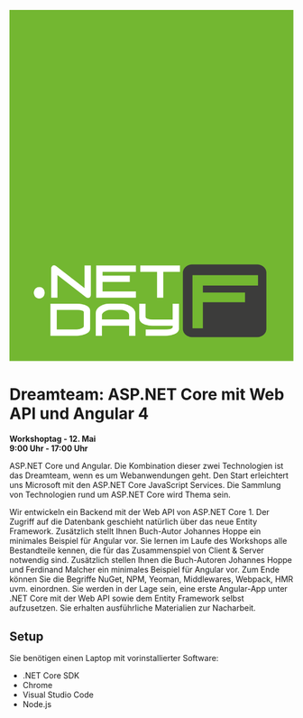 ![](ddf-logo.svg)
# Dreamteam: ASP.NET Core mit Web API und Angular 4

__Workshoptag - 12. Mai__  
__9:00 Uhr - 17:00 Uhr__  

ASP.NET Core und Angular. Die Kombination dieser zwei Technologien ist das Dreamteam, wenn es um Webanwendungen geht. Den Start erleichtert uns Microsoft mit den ASP.NET Core JavaScript Services. Die Sammlung von Technologien rund um ASP.NET Core wird Thema sein.

Wir entwickeln ein Backend mit der Web API von ASP.NET Core 1. Der Zugriff auf die Datenbank geschieht natürlich über das neue Entity Framework. Zusätzlich stellt Ihnen Buch-Autor Johannes Hoppe ein minimales Beispiel für Angular vor. Sie lernen im Laufe des Workshops alle Bestandteile kennen, die für das Zusammenspiel von Client & Server notwendig sind. Zusätzlich stellen Ihnen die Buch-Autoren Johannes Hoppe und Ferdinand Malcher ein minimales Beispiel für Angular vor.
Zum Ende können Sie die Begriffe NuGet, NPM, Yeoman, Middlewares, Webpack, HMR uvm. einordnen. Sie werden in der Lage sein, eine erste Angular-App unter .NET Core mit der Web API sowie dem Entity Framework selbst aufzusetzen. 
Sie erhalten ausführliche Materialien zur Nacharbeit.

## Setup

Sie benötigen einen Laptop mit vorinstallierter Software:

* .NET Core SDK
* Chrome
* Visual Studio Code
* Node.js

